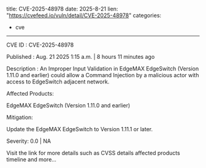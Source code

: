  
title: CVE-2025-48978
date: 2025-8-21
lien: "https://cvefeed.io/vuln/detail/CVE-2025-48978"
categories:
  - cve
---

CVE ID : CVE-2025-48978

Published :  Aug. 21
2025
1:15 a.m. | 8 hours
11 minutes ago

Description : An Improper Input Validation in EdgeMAX EdgeSwitch (Version 1.11.0 and earlier) could allow a Command Injection by a malicious actor with access to EdgeSwitch adjacent network.

Affected Products:

EdgeMAX EdgeSwitch (Version 1.11.0 and earlier) 

  

Mitigation:

Update the EdgeMAX EdgeSwitch to Version 1.11.1 or later.

Severity: 0.0 | NA

Visit the link for more details
such as CVSS details
affected products
timeline
and more...
